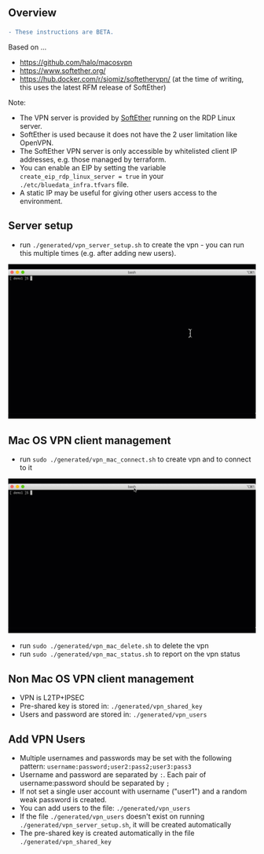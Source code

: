 ## Overview

```diff
- These instructions are BETA.
```

Based on ...

- https://github.com/halo/macosvpn
- https://www.softether.org/
- https://hub.docker.com/r/siomiz/softethervpn/ (at the time of writing, this uses the latest RFM release of SoftEther)

Note:

- The VPN server is provided by [SoftEther](https://www.softether.org/) running on the RDP Linux server.
- SoftEther is used because it does not have the 2 user limitation like OpenVPN.
- The SoftEther VPN server is only accessible by whitelisted client IP addresses, e.g. those managed by terraform.
- You can enable an EIP by setting the variable `create_eip_rdp_linux_server = true` in your `./etc/bluedata_infra.tfvars` file.  
- A static IP may be useful for giving other users access to the environment.

## Server setup

- run `./generated/vpn_server_setup.sh` to create the vpn - you can run this multiple times (e.g. after adding new users).

![vpn server setup](./README-VPN/vpn_server_setup.gif)

## Mac OS VPN client management

- run `sudo ./generated/vpn_mac_connect.sh` to create vpn and to connect to it

![vpn mac connect](./README-VPN/vpn_mac_connect.gif)

- run `sudo ./generated/vpn_mac_delete.sh` to delete the vpn
- run `sudo ./generated/vpn_mac_status.sh` to report on the vpn status


## Non Mac OS VPN client management

- VPN is L2TP+IPSEC
- Pre-shared key is stored in: `./generated/vpn_shared_key` 
- Users and password are stored in: `./generated/vpn_users` 

## Add VPN Users

- Multiple usernames and passwords may be set with the following pattern: `username:password;user2:pass2;user3:pass3`
- Username and password are separated by `:`. Each pair of username:password should be separated by `;`
- If not set a single user account with username ("user1") and a random weak password is created.
- You can add users to the file: `./generated/vpn_users`
- If the file `./generated/vpn_users` doesn't exist on running `./generated/vpn_server_setup.sh`, it will be created automatically
- The pre-shared key is created automatically in the file `./generated/vpn_shared_key` 

